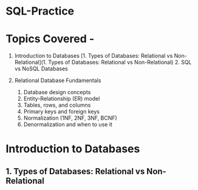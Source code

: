 # SQL-Practice

# Topics Covered - 
1. Introduction to Databases
    [1. Types of Databases: Relational vs Non-Relational](1. Types of Databases: Relational vs Non-Relational)
    2. SQL vs NoSQL Databases
    
2. Relational Database Fundamentals
    1. Database design concepts
    2. Entity-Relationship (ER) model
    3. Tables, rows, and columns
    4. Primary keys and foreign keys
    5. Normalization (1NF, 2NF, 3NF, BCNF)
    6. Denormalization and when to use it



# Introduction to Databases 

## 1. Types of Databases: Relational vs Non-Relational
